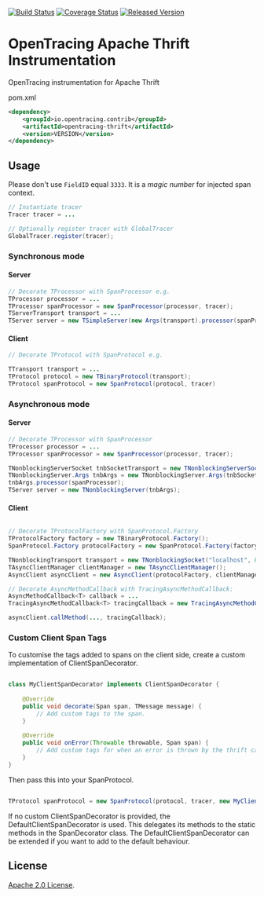 [![Build Status][ci-img]][ci] [![Coverage Status][cov-img]][cov] [![Released Version][maven-img]][maven]

# OpenTracing Apache Thrift Instrumentation
OpenTracing instrumentation for Apache Thrift

pom.xml
```xml
<dependency>
    <groupId>io.opentracing.contrib</groupId>
    <artifactId>opentracing-thrift</artifactId>
    <version>VERSION</version>
</dependency>
```

## Usage

Please don't use `FieldID` equal `3333`. It is a _magic number_ for injected span context.

```java
// Instantiate tracer
Tracer tracer = ...

// Optionally register tracer with GlobalTracer
GlobalTracer.register(tracer);

```
### Synchronous mode

####  Server

```java
// Decorate TProcessor with SpanProcessor e.g.
TProcessor processor = ...
TProcessor spanProcessor = new SpanProcessor(processor, tracer);
TServerTransport transport = ...
TServer server = new TSimpleServer(new Args(transport).processor(spanProcessor));

```

#### Client

```java
// Decorate TProtocol with SpanProtocol e.g.

TTransport transport = ...
TProtocol protocol = new TBinaryProtocol(transport);
TProtocol spanProtocol = new SpanProtocol(protocol, tracer)

```

### Asynchronous mode

#### Server

```java
// Decorate TProcessor with SpanProcessor
TProcessor processor = ...
TProcessor spanProcessor = new SpanProcessor(processor, tracer);

TNonblockingServerSocket tnbSocketTransport = new TNonblockingServerSocket(8890, 30000);
TNonblockingServer.Args tnbArgs = new TNonblockingServer.Args(tnbSocketTransport);
tnbArgs.processor(spanProcessor);
TServer server = new TNonblockingServer(tnbArgs);

```

#### Client

```java

// Decorate TProtocolFactory with SpanProtocol.Factory
TProtocolFactory factory = new TBinaryProtocol.Factory();
SpanProtocol.Factory protocolFactory = new SpanProtocol.Factory(factory, tracer, false);

TNonblockingTransport transport = new TNonblockingSocket("localhost", 8890);
TAsyncClientManager clientManager = new TAsyncClientManager();
AsyncClient asyncClient = new AsyncClient(protocolFactory, clientManager, transport);

// Decorate AsyncMethodCallback with TracingAsyncMethodCallback:
AsyncMethodCallback<T> callback = ...
TracingAsyncMethodCallback<T> tracingCallback = new TracingAsyncMethodCallback(callback, protocolFactory);

asyncClient.callMethod(..., tracingCallback);

```

### Custom Client Span Tags
To customise the tags added to spans on the client side, create a custom implementation of ClientSpanDecorator.

```java

class MyClientSpanDecorator implements ClientSpanDecorator {
    
    @Override
    public void decorate(Span span, TMessage message) {
        // Add custom tags to the span.
    }
    
    @Override
    public void onError(Throwable throwable, Span span) {
        // Add custom tags for when an error is thrown by the thrift call.
    }
}

```

Then pass this into your SpanProtocol.

```java

TProtocol spanProtocol = new SpanProtocol(protocol, tracer, new MyClientSpanDecorator() );

```

If no custom ClientSpanDecorator is provided, the DefaultClientSpanDecorator is used.
This delegates its methods to the static methods in the SpanDecorator class.
The DefaultClientSpanDecorator can be extended if you want to add to the default behaviour.

## License

[Apache 2.0 License](./LICENSE).

[ci-img]: https://travis-ci.org/opentracing-contrib/java-thrift.svg?branch=master
[ci]: https://travis-ci.org/opentracing-contrib/java-thrift
[cov-img]: https://coveralls.io/repos/github/opentracing-contrib/java-thrift/badge.svg?branch=master
[cov]: https://coveralls.io/github/opentracing-contrib/java-thrift?branch=master
[maven-img]: https://img.shields.io/maven-central/v/io.opentracing.contrib/opentracing-thrift.svg
[maven]: http://search.maven.org/#search%7Cga%7C1%7Copentracing-thrift
